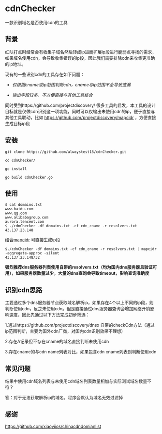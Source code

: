 # cdnChecker

一款识别域名是否使用cdn的工具



## 背景

红队打点时经常会有收集子域名然后转成ip进而扩展ip段进行脆弱点寻找的需求，如果域名使用cdn，会导致收集错误的ip段，因此我们需要排除cdn来收集更准确的ip地址。

现有的一些识别cdn的工具存在如下问题：

- *仅根据cname或ip范围判断cdn，cname与ip范围不全导致遗漏*

- *输出字段较多，不方便直接与其他工具结合*



同时受到https://github.com/projectdiscovery/ 很多工具的启发，本工具的设计目标就是仅做cdn识别这一项功能，同时可以仅输出未使用cdn的ip，便于直接与其他工具联动，比如 https://github.com/projectdiscovery/mapcidr ，方便直接生成目标ip段



## 安装

```
git clone https://github.com/alwaystest18/cdnChecker.git

cd cdnChecker/

go install

go build cdnChecker.go
```



## 使用

```
$ cat domains.txt 
www.baidu.com
www.qq.com
www.alibabagroup.com
aurora.tencent.com
$ ./cdnChecker -df domains.txt -cf cdn_cname -r resolvers.txt 
43.137.23.148
```

结合[mapcidr](https://github.com/projectdiscovery/mapcidr ) 可直接生成ip段

```
$./cdnChecker -df domains.txt -cf cdn_cname -r resolvers.txt | mapcidr -aggregate-approx -silent
43.137.23.148/32
```

**强烈推荐dns服务器列表使用自带的resolvers.txt（均为国内dns服务器且验证可用），如果服务器数量过少，大量的dns查询会导致timeout，影响查询准确度**



## 识别cdn思路

主要通过多个dns服务器节点获取域名解析ip，如果存在4个以上不同的ip段，则判断使用cdn，反之未使用cdn。但是直接通过dns服务器查询会增加网络开销影响速度，因此先通过以下方法完成初步筛选：

1.通过https://github.com/projectdiscovery/dnsx 自带的checkCdn方法（通过ip范围判断，主要为国外cdn厂商，对国内cdn识别效果不理想）

2.存在A记录但不存在cname的域名直接判断未使用cdn

3.存在cname的与cdn name列表对比，如果包含cdn cname列表则判断使用cdn



## 常见问题

结果中使用cdn域名列表与未使用cdn域名列表数量相加与实际测试域名数量不符？

答：对于无法获取解析ip的域名，程序会默认为域名无效过滤掉



## 感谢

https://github.com/xiaoyiios/chinacdndomianlist
